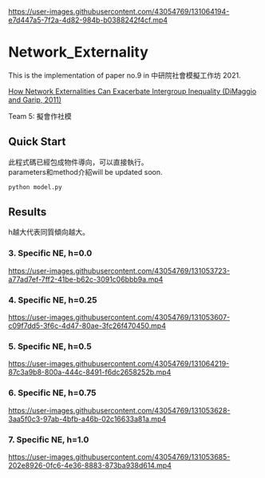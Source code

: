 

https://user-images.githubusercontent.com/43054769/131064194-e7d447a5-7f2a-4d82-984b-b0388242f4cf.mp4

# Network_Externality
This is the implementation of paper no.9 in 中研院社會模擬工作坊 2021.

[How Network Externalities Can Exacerbate Intergroup Inequality (DiMaggio and Garip, 2011)](https://www.jstor.org/stable/pdf/10.1086/659653.pdf?refreqid=excelsior%3Aabf277dd8e8dbfc001069fcbf9e1b7aa)

Team 5: 擬會作社模

## Quick Start
此程式碼已經包成物件導向，可以直接執行。  
parameters和method介紹will be updated soon.
```bash
python model.py
```

## Results
h越大代表同質傾向越大。

### 3. Specific NE, h=0.0

https://user-images.githubusercontent.com/43054769/131053723-a77ad7ef-7ff2-41be-b62c-3091c06bbb9a.mp4

### 4. Specific NE, h=0.25

https://user-images.githubusercontent.com/43054769/131053607-c09f7dd5-3f6c-4d47-80ae-3fc26f470450.mp4

### 5. Specific NE, h=0.5

https://user-images.githubusercontent.com/43054769/131064219-87c3a9b8-800a-444c-8491-f6dc2658252b.mp4

### 6. Specific NE, h=0.75

https://user-images.githubusercontent.com/43054769/131053628-3aa5f0c3-97ab-4bfb-a46b-02c16633a81a.mp4

### 7. Specific NE, h=1.0

https://user-images.githubusercontent.com/43054769/131053685-202e8926-0fc6-4e36-8883-873ba938d614.mp4

